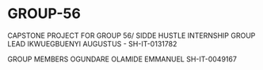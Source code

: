 # GROUP-56
CAPSTONE PROJECT FOR GROUP 56/ SIDDE HUSTLE INTERNSHIP
GROUP LEAD
IKWUEGBUENYI AUGUSTUS -             SH-IT-0131782

GROUP MEMBERS
OGUNDARE OLAMIDE EMMANUEL           SH-IT-0049167


